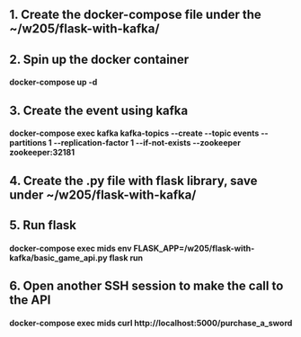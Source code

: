 ## 1. Create the docker-compose file under the ~/w205/flask-with-kafka/
## 2. Spin up the docker container
#### docker-compose up -d

## 3. Create the event using kafka 
#### docker-compose exec kafka kafka-topics --create --topic events --partitions 1 --replication-factor 1 --if-not-exists --zookeeper zookeeper:32181

## 4. Create the .py file with flask library, save under ~/w205/flask-with-kafka/

## 5. Run flask
#### docker-compose exec mids env FLASK_APP=/w205/flask-with-kafka/basic_game_api.py flask run

## 6. Open another SSH session to make the call to the API
#### docker-compose exec mids curl http://localhost:5000/purchase_a_sword
